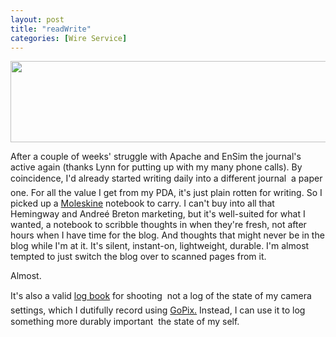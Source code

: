 ```yaml
---
layout: post
title: "readWrite"
categories: [Wire Service]
---
```

<img src="/pix2004/readWrite.jpg" width=807 height=130 border=0>

After a couple of weeks' struggle with Apache and EnSim the journal's active again (thanks Lynn for putting up with my many phone calls). By coincidence, I'd already started writing daily into a different journal &#151; a paper one. For all the value I get from my PDA, it's just plain rotten for writing. So I picked up a <a href="http://www.moleskine.com/eng/default.htm" target="mole">Moleskine</a> notebook to carry. I can't buy into all that Hemingway and Andre&eacute; Breton marketing, but it's well-suited for what I wanted, a notebook to scribble thoughts in when they're fresh, not after hours when I have time for the blog. And thoughts that might never be in the blog while I'm at it. It's silent, instant-on, lightweight, durable. I'm almost tempted to just switch the blog over to scanned pages from it.

Almost.

It's also a valid <a href="http://www.apug.org/forums/showthread.php?t=5903" target="mole">log book</a> for shooting &#151; not a log of the state of my camera settings, which I dutifully record using <a href="http://www.netacc.net/~rlmsmw/gpx_overview.htm" target="mole">GoPix.</a> Instead, I can use it to log something more durably important &#151; the state of my self.


